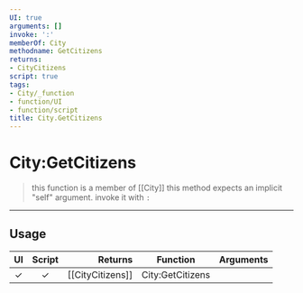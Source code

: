 ```yaml
---
UI: true
arguments: []
invoke: ':'
memberOf: City
methodname: GetCitizens
returns:
- CityCitizens
script: true
tags:
- City/_function
- function/UI
- function/script
title: City.GetCitizens
---
```

# City:GetCitizens
> this function is a member of [[City]]
> this method expects an implicit "self" argument. invoke it with `:`
-----
## Usage
|  UI | Script | Returns | Function | Arguments |
|:---:|:------:|-------:|:--------:|:---------|
|✓|✓|[[CityCitizens]]|City:GetCitizens||
